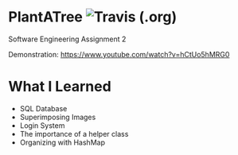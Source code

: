 # PlantATree ![Travis (.org)](https://img.shields.io/travis/:user/:repo.svg?style=popout-square)

Software Engineering Assignment 2 

Demonstration: https://www.youtube.com/watch?v=hCtUo5hMRG0

# What I Learned

- SQL Database
- Superimposing Images
- Login System
- The importance of a helper class
- Organizing with HashMap
